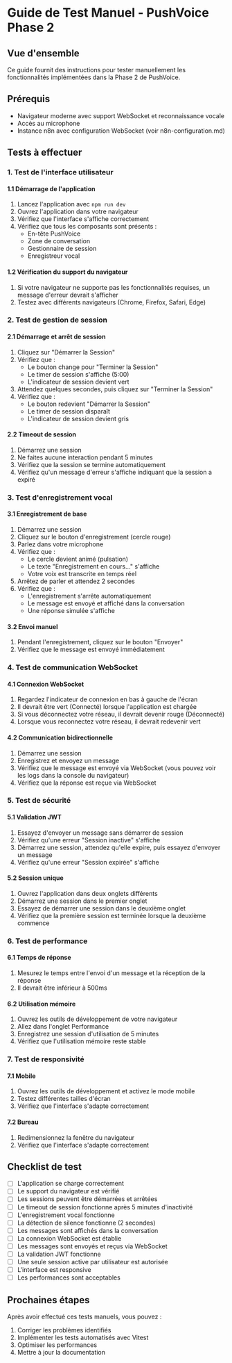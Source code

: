 # Guide de Test Manuel - PushVoice Phase 2

## Vue d'ensemble
Ce guide fournit des instructions pour tester manuellement les fonctionnalités implémentées dans la Phase 2 de PushVoice.

## Prérequis
- Navigateur moderne avec support WebSocket et reconnaissance vocale
- Accès au microphone
- Instance n8n avec configuration WebSocket (voir n8n-configuration.md)

## Tests à effectuer

### 1. Test de l'interface utilisateur

#### 1.1 Démarrage de l'application
1. Lancez l'application avec `npm run dev`
2. Ouvrez l'application dans votre navigateur
3. Vérifiez que l'interface s'affiche correctement
4. Vérifiez que tous les composants sont présents :
   - En-tête PushVoice
   - Zone de conversation
   - Gestionnaire de session
   - Enregistreur vocal

#### 1.2 Vérification du support du navigateur
1. Si votre navigateur ne supporte pas les fonctionnalités requises, un message d'erreur devrait s'afficher
2. Testez avec différents navigateurs (Chrome, Firefox, Safari, Edge)

### 2. Test de gestion de session

#### 2.1 Démarrage et arrêt de session
1. Cliquez sur "Démarrer la Session"
2. Vérifiez que :
   - Le bouton change pour "Terminer la Session"
   - Le timer de session s'affiche (5:00)
   - L'indicateur de session devient vert
3. Attendez quelques secondes, puis cliquez sur "Terminer la Session"
4. Vérifiez que :
   - Le bouton redevient "Démarrer la Session"
   - Le timer de session disparaît
   - L'indicateur de session devient gris

#### 2.2 Timeout de session
1. Démarrez une session
2. Ne faites aucune interaction pendant 5 minutes
3. Vérifiez que la session se termine automatiquement
4. Vérifiez qu'un message d'erreur s'affiche indiquant que la session a expiré

### 3. Test d'enregistrement vocal

#### 3.1 Enregistrement de base
1. Démarrez une session
2. Cliquez sur le bouton d'enregistrement (cercle rouge)
3. Parlez dans votre microphone
4. Vérifiez que :
   - Le cercle devient animé (pulsation)
   - Le texte "Enregistrement en cours..." s'affiche
   - Votre voix est transcrite en temps réel
5. Arrêtez de parler et attendez 2 secondes
6. Vérifiez que :
   - L'enregistrement s'arrête automatiquement
   - Le message est envoyé et affiché dans la conversation
   - Une réponse simulée s'affiche

#### 3.2 Envoi manuel
1. Pendant l'enregistrement, cliquez sur le bouton "Envoyer"
2. Vérifiez que le message est envoyé immédiatement

### 4. Test de communication WebSocket

#### 4.1 Connexion WebSocket
1. Regardez l'indicateur de connexion en bas à gauche de l'écran
2. Il devrait être vert (Connecté) lorsque l'application est chargée
3. Si vous déconnectez votre réseau, il devrait devenir rouge (Déconnecté)
4. Lorsque vous reconnectez votre réseau, il devrait redevenir vert

#### 4.2 Communication bidirectionnelle
1. Démarrez une session
2. Enregistrez et envoyez un message
3. Vérifiez que le message est envoyé via WebSocket (vous pouvez voir les logs dans la console du navigateur)
4. Vérifiez que la réponse est reçue via WebSocket

### 5. Test de sécurité

#### 5.1 Validation JWT
1. Essayez d'envoyer un message sans démarrer de session
2. Vérifiez qu'une erreur "Session inactive" s'affiche
3. Démarrez une session, attendez qu'elle expire, puis essayez d'envoyer un message
4. Vérifiez qu'une erreur "Session expirée" s'affiche

#### 5.2 Session unique
1. Ouvrez l'application dans deux onglets différents
2. Démarrez une session dans le premier onglet
3. Essayez de démarrer une session dans le deuxième onglet
4. Vérifiez que la première session est terminée lorsque la deuxième commence

### 6. Test de performance

#### 6.1 Temps de réponse
1. Mesurez le temps entre l'envoi d'un message et la réception de la réponse
2. Il devrait être inférieur à 500ms

#### 6.2 Utilisation mémoire
1. Ouvrez les outils de développement de votre navigateur
2. Allez dans l'onglet Performance
3. Enregistrez une session d'utilisation de 5 minutes
4. Vérifiez que l'utilisation mémoire reste stable

### 7. Test de responsivité

#### 7.1 Mobile
1. Ouvrez les outils de développement et activez le mode mobile
2. Testez différentes tailles d'écran
3. Vérifiez que l'interface s'adapte correctement

#### 7.2 Bureau
1. Redimensionnez la fenêtre du navigateur
2. Vérifiez que l'interface s'adapte correctement

## Checklist de test

- [ ] L'application se charge correctement
- [ ] Le support du navigateur est vérifié
- [ ] Les sessions peuvent être démarrées et arrêtées
- [ ] Le timeout de session fonctionne après 5 minutes d'inactivité
- [ ] L'enregistrement vocal fonctionne
- [ ] La détection de silence fonctionne (2 secondes)
- [ ] Les messages sont affichés dans la conversation
- [ ] La connexion WebSocket est établie
- [ ] Les messages sont envoyés et reçus via WebSocket
- [ ] La validation JWT fonctionne
- [ ] Une seule session active par utilisateur est autorisée
- [ ] L'interface est responsive
- [ ] Les performances sont acceptables

## Prochaines étapes

Après avoir effectué ces tests manuels, vous pouvez :
1. Corriger les problèmes identifiés
2. Implémenter les tests automatisés avec Vitest
3. Optimiser les performances
4. Mettre à jour la documentation